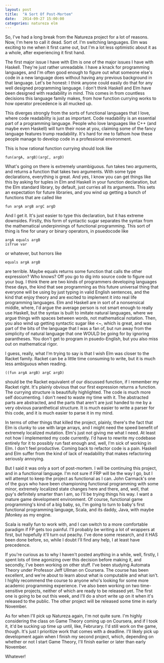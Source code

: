 ```yaml
---
layout: post
title:  "A Sort Of Post-Mortem"
date:   2014-09-27 15:00:00
categories: natureza elm
---
```


So, I've had a long break from the Natureza project for a lot of reasons. Now, I'm here to call it dead. Sort of. I'm switching languages. Elm was exciting to me when it first came out, but I'm a lot less optimistic about it as a whole, after experiencing it first hand.

The first major issue I have with Elm is one of the major issues I have with Haskell. They're just rather unreadable. I have a knack for programming languages, and I'm often good enough to figure out what someone else's code in a new language does without having any previous background in that language. Let's be honest: I think anyone could easily do that for any well designed programming language. I don't think Haskell and Elm have been designed with readability in mind. This comes in from countless decisions this language family makes, from how function currying works to how operator precedence is all mucked up.

This diverges strongly from the sorts of functional languages that I love, where code readability is just as important. Code readability is an essential part of a programming language. People who love languages like C++ (and maybe even Haskell) will turn their nose at you, claiming some of the fancy language features trump readability. It's hard for me to fathom how these people manage to develop code in a professional environment. 

This is how rational function currying should look like

	fun(argA, argB)(argC, argD)

What's going on there is extremely unambiguous. fun takes two arguments, and returns a function that takes two arguments. With some type declarations, everything is great. And yes, I know you can get things like this by asking for tuples in Elm and Haskell in your function declaration, but the Elm standard library, by default, just curries all its arguments. This sets an expectation for future libraries, and you wind up getting a bunch of functions that are called like

	fun argA argB argC argD

And I get it. It's just easier to type this declaration, but it has extreme downsides. Firstly, this form of syntactic sugar separates the syntax from the mathematical underpinnings of functional programming. This sort of thing is fine for unary or binary operators, in psuedocode like

	argA equals argB
	isTrue var

or whatever, but horrors like

	equals argA argB

are terrible. Maybe equals returns some function that calls the other expression? Who knows? Off you go to dig into source code to figure out your bug. I think there are two kinds of programmers developing languages these days, the kind that see programming as this future universal thing that everyone will be using by just typing in valid English sentences, and the kind that enjoy theory and are excited to implement it into real life programming languages. Elm and Haskell are in sort of a nonsensical middle, where, I'd argue the average person is not smart enough to really use Haskell, but the syntax is built to imitate natural languages, where we argue things with spaces between words, not mathematical notation. Then, you also wind up getting syntactic sugar like <~, which is great, and was part of the bits of the language that I was a fan of, but run away from the simplicity of natural language that one WOULD be going for by ignoring parantheses. You don't get to program in psuedo-English, but you also miss out on mathematical rigor.

I guess, really, what I'm trying to say is that I wish Elm was closer to the Racket family. Racket can be a little time consuming to write, but it is much less ambiguous when reading.

	((fun argA argB) argC argD)

should be the Racket equivalent of our discussed function, if I remember my Racket right. It's plainly obvious that our first expression returns a function. The currying structure is beautifully highlighted. The code is much more self documenting. I don't need to waste my time with it. The abstracted parts are abstracted, and the parts that aren't are just handed to me by a very obvious paranthetical structure. It is much easier to write a parser for this code, and it is much easier to parse it in my mind.

In terms of other things that killed the project, plainly, there's the fact that Elm is clunky to use with large arrays, and I might need the speed benefit of extremely localized mutation. Elm's just not giving me what I need. At least not how I implemented my code currently. I'd have to rewrite my codebase entirely for it to possibly run fast enough and, well, I'm sick of working in Elm. I don't feel productive. Coming back to refactor code is a pain. Haskell and Elm suffer from the kind of lack of readability that makes refactoring seriously annoying.

But I said it was only a sort of post-mortem. I will be continuing this project, and in a functional language. I'm not sure if FRP will be the way I go, but I will attempt to keep the project as functional as I can. John Carmack's one of the guys who have been championing functional programming with some minor, extremely localized state changes here and there, and, well, that guy's definitely smarter than I am, so I'll be trying things his way. I want a mature game development environment. Of course, functional game programming's kind of a big baby, so, I'm going to turn to baby's first functional programming language, Scala, and its daddy, Java, with maybe jMonkey as my engine.

Scala is really fun to work with, and I can switch to a more comfortable paradigm if FP gets too painful. I'll probably be writing a lot of wrappers at first, but hopefully it'll turn out peachy. I've done some research, and it HAS been done before, so, while I doubt I'll find any help, I at least have precedence. 

If you're curious as to why I haven't posted anything in a while, well, firstly, I spent lots of time agonizing over this decision before making it, and secondly, I've been working on other stuff. I've been studying Automata Theory under Professor Jeff Ullman on Coursera. The course has been excellent, and we're about to learn about what is computable and what isn't. I highly recommend the course to anyone who's looking for some more academic programming experience. I've also been working on two time-sensitive projects, neither of which are ready to be released yet. The first one is going to be out this week, and I'll do a short write up on it when it's released to the public. The other project will be released some time in early November. 

As for when I'll pick up Natureza again, I'm not quite sure. I'm highly considering the class on Game Theory coming up on Coursera, and if I took it, it'd be sucking up time up until, like, Februrary. I'd still work on the game, though. It's just I prioritize work that comes with a deadline. I'll likely pick up development again when I finish my second project, which, depending on whether or not I start Game Theory, I'll finish earlier or later than early November.

Whatever!

